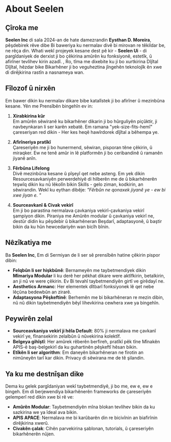 # About Seelen

## Çîroka me

**Seelen Inc** di sala 2024-an de hate damezrandin **Eysthan D. Moreira**, pêşdebirek rêve dibe
 Bi baweriya ku nermalav divê bi mirovan re têkildar be, ne rêça din.
 Whati wekî projeyek kesane dest pê kir - **Seelen Ui** - di pargîdaniyek de derxist
 ji bo çêkirina amûrên ku fonksiyonê, estetîk, û afirîner tevlihev kirin
 azadî. , Ro, tîma me dixebite ku ji bo xurtkirina Dîjîtal Dîjîtal, hêzdar bike
 Bikarhêner ji bo veguheztina jîngehên teknolojîk ên xwe di dirêjkirina rastîn a
 nasnameya wan.

## Fîlozof û nirxên

Em bawer dikin ku nermalav dikare bibe katalîstek ji bo afirîner û mezinbûna kesane. Yên me
 Prensîbên bingehîn ev in:

1.  **Xirabkirina kûr**\
    Em amûrên sêwiranê ku bikarhêner dikarin ji bo hûrguliyên piçûktir, ji
     navbeynkaran li ser karên xebatê. Em ramana "yek-size-fits-hemî" çareseriyan red dikin
     \- Her kes heqê hawîrdorek dîjîtal a bêhempa ye.

2.  **Afirîneriya pratîkî**\
    Çareseriyên me ji bo hunermend, sêwiran, pisporan têne çêkirin, û
     miraqker. Ew ne tenê amûr in lê platformên ji bo ceribandinê û
     ramanên jiyanê anîn.

3.  **Fêrbûna Lifelong**\
    Divê mezinbûna kesane û pîşeyî qet nebe asteng. Em yek dikin
     Resourcesavkaniyên perwerdehiyê di hilberên me de û bikarhênerên teşwîq dikin ku nû lêkolîn bikin
     Skills - gelo ziman, kodkirin, an sêwirandin. Wekî ku eythan dibêje: *"Fêrbûn
     ne qonaxek jiyanê ye - ew bi xwe jiyan e. "*

4.  **Sourceavkanî & Civak vekirî**\
    Em ji bo parastina nermalava çavkaniya vekirî-çavkaniya vekirî şampiyon dikin. Piraniya me
     Amûrên modular û çavkaniya vekirî ne, destûr didin ku pêşdebir û bikarhêneran
     Beşdarî, adaptasyonê, û baştir bikin da ku hûn hewcedariyên wan bicîh bînin.

## Nêzîkatiya me

Ba **Seelen Inc**, Em di Sermiyan de li ser sê prensîbên hatine çêkirin pispor dibin:

*   **Felqbûn li ser hişkbûnê**: Bernameyên me taybetmendiyek dikin **Mîmariya Modular**
    li ku derê her pêkhat dikare were aktîfkirin, betalkirin, an ji nû ve were çêkirin. Ev
     Bi tevahî taybetmendiyên girtî ve girêdayî ne.
*   **Aesthetics Armanc**: Her elementek dîtbarî fonksiyonek lê qet nebe
     lêçûna bedewbûn an zirarê.
*   **Adaptasyona Pêşkeftinê**: Berhemên me bi bikarhêneran re mezin dibin, nû nû dikin
     taybetmendiyên bêyî lihevkirina cewhera xwe ya bingehîn.

## Peywirên zelal

*   **Sourceavkaniya vekirî ji hêla Default**: 80% ji nermalava me çavkanî vekirî ye, fînansekirin
     zelalbûn û nûvekirina kolektîf.
*   **Belgeya gihîştî**: Her amûrek rêberên berfireh, pratîkî pêk tîne
     Mînakên APIS-ê baş-belgekirî da ku guhartinên pêşkeftî hêsan bikin.
*   **Etîkên li ser algorithm**: Em daneyên bikarhêneran ne firotin an nimûneyên tarî kar dikin.
     Privacy di sêwirana me de tê şilandin.

## Ya ku me destnîşan dike

Dema ku gelek pargîdaniyan wekî taybetmendiyê, ji bo me, ew e, ew e
 bingeh. Em di berjewendiya bikarhênerên frameworks de çareseriyên gelemperî red dikin
 xwe bi rê ve:

*   **Amûrên Modular**: Taybetmendiyên mîna blokan tevlihev bikin da ku sazkirina we ya îdeal ava bikin.
*   **APIS APACE**: Nermalava me bi karûbarên din re bicivînin an biafirînin
     dirêjkirina xwerû.
*   **Civakên çalak**: Cihên parvekirina şablonan, tutorials, û
     çareseriyên bikarhênerên nûjen.
